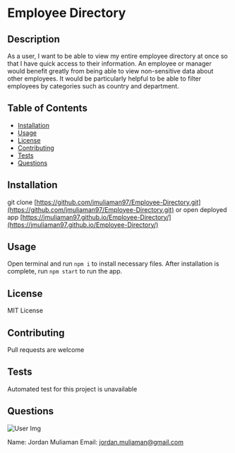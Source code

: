   # Employee Directory

  ## Description
  As a user, I want to be able to view my entire employee directory at once so that I have quick access to their information. An employee or manager would benefit greatly from being able to view non-sensitive data about other employees. It would be particularly helpful to be able to filter employees by categories such as country and department.

  ## Table of Contents
  * [Installation](#installation)
  * [Usage](#usage)
  * [License](#license)
  * [Contributing](#contributing)
  * [Tests](#tests)
  * [Questions](#questions)
    
  ## Installation
  git clone [https://github.com/jmuliaman97/Employee-Directory.git](https://github.com/jmuliaman97/Employee-Directory.git) or open deployed app [https://jmuliaman97.github.io/Employee-Directory/](https://jmuliaman97.github.io/Employee-Directory/)

  ## Usage
  Open terminal and run `npm i` to install necessary files. After installation is complete, run `npm start` to run the app.

  ## License
  MIT License

  ## Contributing
  Pull requests are welcome

  ## Tests
  Automated test for this project is unavailable

  ## Questions
  ![User Img](https://avatars2.githubusercontent.com/u/62527732?v=4)
  
  Name: Jordan Muliaman
  Email: jordan.muliaman@gmail.com